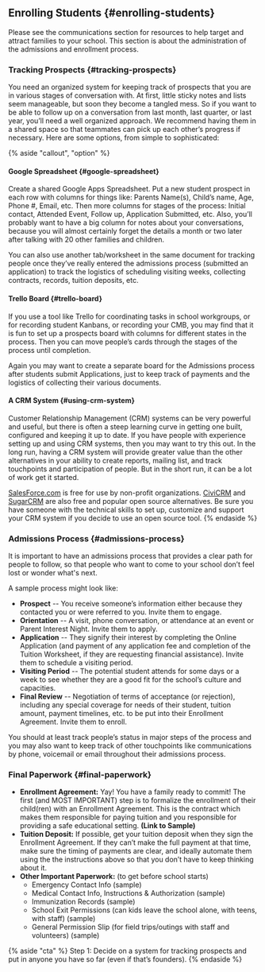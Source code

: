 ## Enrolling Students {#enrolling-students}

Please see the communications section for resources to help target and attract families to your school. This section is about the administration of the admissions and enrollment process.

### Tracking Prospects {#tracking-prospects}

You need an organized system for keeping track of prospects that you are in various stages of conversation with. At first, little sticky notes and lists seem manageable, but soon they become a tangled mess. So if you want to be able to follow up on a conversation from last month, last quarter, or last year, you’ll need a well organized approach. We recommend having them in a shared space so that teammates can pick up each other’s progress if necessary. Here are some options, from simple to sophisticated:

{% aside "callout", "option" %}
#### Google Spreadsheet {#google-spreadsheet}

Create a shared Google Apps Spreadsheet. Put a new student prospect in each row with columns for things like: Parents Name(s), Child’s name, Age, Phone #, Email, etc. Then more columns for stages of the process: Initial contact, Attended Event, Follow up, Application Submitted, etc. Also, you’ll probably want to have a big column for notes about your conversations, because you will almost certainly forget the details a month or two later after talking with 20 other families and children.

You can also use another tab/worksheet in the same document for tracking people once they’ve really entered the admissions process (submitted an application) to track the logistics of scheduling visiting weeks, collecting contracts, records, tuition deposits, etc.

#### Trello Board {#trello-board}

If you use a tool like Trello for coordinating tasks in school workgroups, or for recording student Kanbans, or recording your CMB, you may find that it is fun to set up a prospects board with columns for different states in the process. Then you can move people’s cards through the stages of the process until completion.

Again you may want to create a separate board for the Admissions process after students submit Applications, just to keep track of payments and the logistics of collecting their various documents.

#### A CRM System {#using-crm-system}

Customer Relationship Management (CRM) systems can be very powerful and useful, but there is often a steep learning curve in getting one built, configured and keeping it up to date. If you have people with experience setting up and using CRM systems, then you may want to try this out. In the long run, having a CRM system will provide greater value than the other alternatives in your ability to create reports, mailing list, and track touchpoints and participation of people. But in the short run, it can be a lot of work get it started.

[SalesForce.com](http://www.salesforce.com/) is free for use by non-profit organizations. [CiviCRM](https://civicrm.org/) and [SugarCRM](http://www.sugarcrm.com/) are also free and popular open source alternatives. Be sure you have someone with the technical skills to set up, customize and support your CRM system if you decide to use an open source tool.
{% endaside %}

### Admissions Process {#admissions-process}

It is important to have an admissions process that provides a clear path for people to follow, so that people who want to come to your school don’t feel lost or wonder what's next.

A sample process might look like:

*   **Prospect** -- You receive someone’s information either because they contacted you or were referred to you. Invite them to engage.
*   **Orientation** -- A visit, phone conversation, or attendance at an event or Parent Interest Night. Invite them to apply.
*   **Application** -- They signify their interest by completing the Online Application (and payment of any application fee and completion of the Tuition Worksheet, if they are requesting financial assistance). Invite them to schedule a visiting period.
*   **Visiting Period** -- The potential student attends for some days or a week to see whether they are a good fit for the school’s culture and capacities.
*   **Final Review** -- Negotiation of terms of acceptance (or rejection), including any special coverage for needs of their student, tuition amount, payment timelines, etc. to be put into their Enrollment Agreement. Invite them to enroll.

You should at least track people’s status in major steps of the process and you may also want to keep track of other touchpoints like communications by phone, voicemail or email throughout their admissions process.

### Final Paperwork {#final-paperwork}

*   **Enrollment Agreement:** Yay! You have a family ready to commit! The first (and MOST IMPORTANT) step is to formalize the enrollment of their child(ren) with an Enrollment Agreement. This is the contract which makes them responsible for paying tuition and you responsible for providing a safe educational setting. **(Link to Sample)**
*   **Tuition Deposit:** If possible, get your tuition deposit when they sign the Enrollment Agreement. If they can’t make the full payment at that time, make sure the timing of payments are clear, and ideally automate them using the the instructions above so that you don’t have to keep thinking about it.
*   **Other Important Paperwork:** (to get before school starts)
    *   Emergency Contact Info (sample)
    *   Medical Contact Info, Instructions & Authorization (sample)
    *   Immunization Records (sample)
    *   School Exit Permissions (can kids leave the school alone, with teens, with staff) (sample)
    *   General Permission Slip (for field trips/outings with staff and volunteers) (sample)


{% aside "cta" %}
Step 1: Decide on a system for tracking prospects and put in anyone you have so far (even if that’s founders).
{% endaside %}